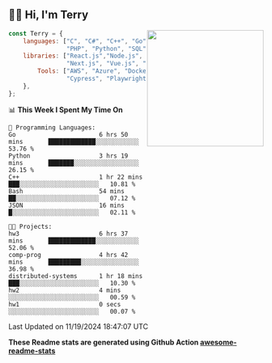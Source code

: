 <h2>👋🏻 Hi, I'm Terry</h2>

<img align='right' src="https://media.giphy.com/media/fkZukR450RQ1qnGaq9/giphy.gif" width="230">

```javascript
const Terry = {
    languages: ["C", "C#", "C++", "Go", "Java", "Javascript",
                "PHP", "Python", "SQL", "Typescript"],
    libraries: ["React.js","Node.js", ".Net", "Express.js",
                "Next.js", "Vue.js", "Astro.js", "CUDA"],
        Tools: ["AWS", "Azure", "Docker🐳", "Git", "Figma",
                "Cypress", "Playwright", "Postman", "Jira"],
    },
};
```
<!--START_SECTION:waka-->
📊 **This Week I Spent My Time On** 

```text
💬 Programming Languages: 
Go                       6 hrs 50 mins       █████████████░░░░░░░░░░░░   53.76 % 
Python                   3 hrs 19 mins       ███████░░░░░░░░░░░░░░░░░░   26.15 % 
C++                      1 hr 22 mins        ███░░░░░░░░░░░░░░░░░░░░░░   10.81 % 
Bash                     54 mins             ██░░░░░░░░░░░░░░░░░░░░░░░   07.12 % 
JSON                     16 mins             █░░░░░░░░░░░░░░░░░░░░░░░░   02.11 % 

🐱‍💻 Projects: 
hw3                      6 hrs 37 mins       █████████████░░░░░░░░░░░░   52.06 % 
comp-prog                4 hrs 42 mins       █████████░░░░░░░░░░░░░░░░   36.98 % 
distributed-systems      1 hr 18 mins        ███░░░░░░░░░░░░░░░░░░░░░░   10.30 % 
hw2                      4 mins              ░░░░░░░░░░░░░░░░░░░░░░░░░   00.59 % 
hw1                      0 secs              ░░░░░░░░░░░░░░░░░░░░░░░░░   00.07 % 
```


 Last Updated on 11/19/2024 18:47:07 UTC
<!--END_SECTION:waka-->

**These Readme stats are generated using Github Action [awesome-readme-stats](https://github.com/anmol098/waka-readme-stats)**
